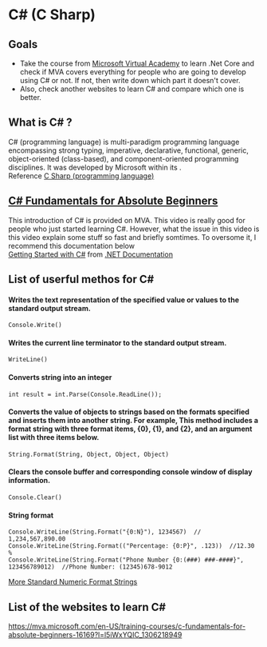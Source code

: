 C# (C Sharp)
=====================================

## Goals

- Take the course from [Microsoft Virtual Academy](https://mva.microsoft.com/) to learn .Net Core and check if MVA covers everything for people who are going to develop using C# or not.
If not, then write down which part it doesn't cover.
- Also, check another websites to learn C# and compare which one is better.

What is C# ?
-------------------------------------

C# (programming language) is multi-paradigm programming language encompassing strong typing, imperative, declarative, functional, generic, object-oriented (class-based), and component-oriented programming disciplines. It was developed by Microsoft within its .  
Reference [C Sharp (programming language)](https://en.wikipedia.org/wiki/C_Sharp_(programming_language))


## [C# Fundamentals for Absolute Beginners](https://mva.microsoft.com/en-US/training-courses/c-fundamentals-for-absolute-beginners-16169?l=l5iWxYQIC_1306218949)
This introduction of C# is provided on MVA.
This video is really good for people who just started learning C#.
However, what the issue in this video is this video explain some stuff so fast and briefly somtimes.
To oversome it, I recommend this documentation below  
[Getting Started with C#](https://www.microsoft.com/net/tutorials/csharp/getting-started/hello-world) from [.NET Documentation](https://docs.microsoft.com/en-us/dotnet/)






## List of userful methos for C#
#### Writes the text representation of the specified value or values to the standard output stream.
```
Console.Write()
```
#### Writes the current line terminator to the standard output stream.
```
WriteLine()
```
#### Converts string into an integer
```
int result = int.Parse(Console.ReadLine());
```
#### Converts the value of objects to strings based on the formats specified and inserts them into another string. For example, This method includes a format string with three format items, {0}, {1}, and {2}, and an argument list with three items below.
```
String.Format(String, Object, Object, Object) 
```
#### Clears the console buffer and corresponding console window of display information.
```
Console.Clear()
```
#### String format
```
Console.WriteLine(String.Format("{0:N}"), 1234567)  // 1,234,567,890.00 
Console.WriteLine(String.Format(("Percentage: {0:P}", .123))  //12.30 %
Console.WriteLine(String.Format("Phone Number {0:(###) ###-####}", 123456789012)  //Phone Number: (12345)678-9012
```
[More Standard Numeric Format Strings](https://msdn.microsoft.com/en-us/library/dwhawy9k(v=vs.110).aspx)

## List of the websites to learn C#
https://mva.microsoft.com/en-US/training-courses/c-fundamentals-for-absolute-beginners-16169?l=l5iWxYQIC_1306218949


